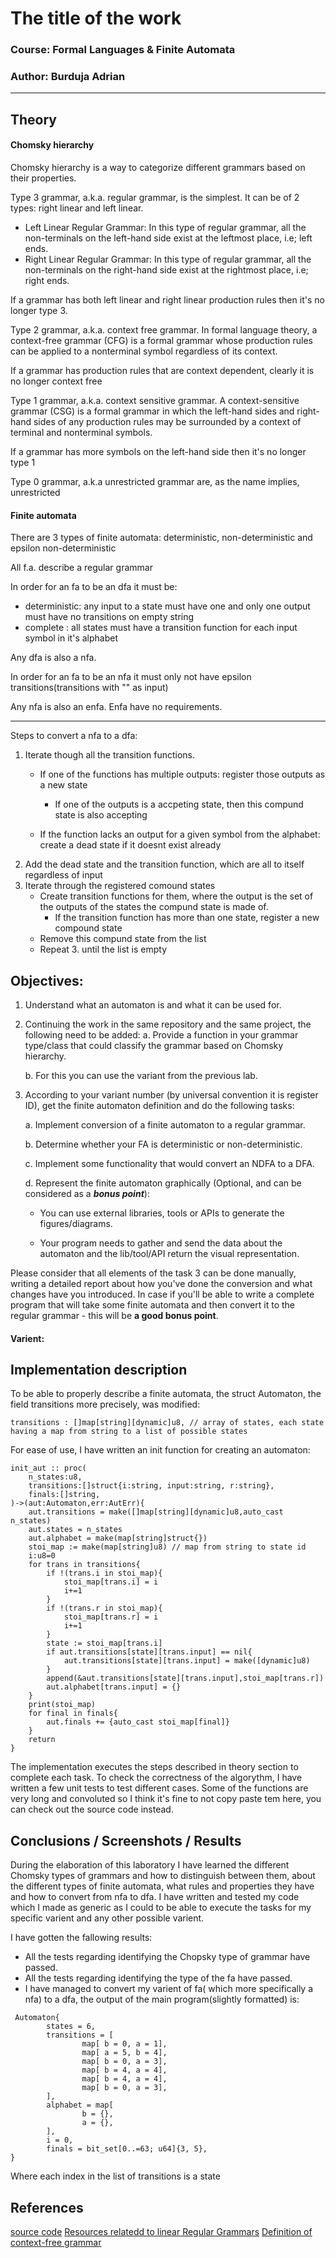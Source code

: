 # The title of the work

### Course: Formal Languages & Finite Automata
### Author: Burduja Adrian

----

## Theory


#### Chomsky hierarchy

Chomsky hierarchy is a way to categorize different grammars based on their properties.

Type 3 grammar, a.k.a. regular grammar, is the simplest. It can be of 2 types: right linear and 
left linear.
- Left Linear Regular Grammar: In this type of regular grammar, all the non-terminals on the left-hand side exist at the leftmost place, i.e; left ends.
- Right Linear Regular Grammar: In this type of regular grammar, all the non-terminals on the right-hand side exist at the rightmost place, i.e; right ends.

If a grammar has both left linear and right linear production rules then it's no longer type 3.

Type 2 grammar, a.k.a. context free grammar.
In formal language theory, a context-free grammar (CFG) is a formal grammar whose production 
rules can be applied to a nonterminal symbol regardless of its context.

If a grammar has production rules that are context dependent, clearly it is no longer context free

Type 1 grammar, a.k.a. context sensitive grammar.
A context-sensitive grammar (CSG) is a formal grammar in which the left-hand sides and right-hand sides of any production rules may be surrounded by a context of terminal and nonterminal symbols.

If a grammar has more symbols on the left-hand side then it's no longer type 1

Type 0 grammar, a.k.a unrestricted grammar are, as the name implies, unrestricted

#### Finite automata

There are 3 types of finite automata: deterministic, non-deterministic and epsilon non-deterministic

All f.a. describe a regular grammar

In order for an fa to be an dfa it must be: 
- deterministic: 
	any input to a state must have one and only one output
	must have no transitions on empty string
- complete : all states must have a transition function for each input symbol in it's alphabet

Any dfa is also a nfa.

In order for an fa to be an nfa it must only not have epsilon transitions(transitions with "" as input)

Any nfa is also an enfa.
Enfa have no requirements.

---

Steps to convert a nfa to a dfa:

1. Iterate though all the transition functions. 
	- If one of the functions has multiple outputs: register those outputs as a new state
		- If one of the outputs is a accpeting state, then this compund state is also accepting

	- If the function lacks an output for a given symbol from the alphabet: create a dead state if it doesnt exist already
2. Add the dead state and the transition function, which are all to itself regardless of input
3. Iterate through the registered comound states
	- Create transition functions for them, where the output is the set of the outputs of the states the compund state is made of. 
		- If the transition function has more than one state, register a new compound state
	- Remove this compund state from the list
	- Repeat 3. until the list is empty
## Objectives:

1. Understand what an automaton is and what it can be used for.

2. Continuing the work in the same repository and the same project, the following need to be added:
    a. Provide a function in your grammar type/class that could classify the grammar based on Chomsky hierarchy.

    b. For this you can use the variant from the previous lab.

3. According to your variant number (by universal convention it is register ID), get the finite automaton definition and do the following tasks:

    a. Implement conversion of a finite automaton to a regular grammar.

    b. Determine whether your FA is deterministic or non-deterministic.

    c. Implement some functionality that would convert an NDFA to a DFA.
    
    d. Represent the finite automaton graphically (Optional, and can be considered as a __*bonus point*__):
      
    - You can use external libraries, tools or APIs to generate the figures/diagrams.
        
    - Your program needs to gather and send the data about the automaton and the lib/tool/API return the visual representation.

Please consider that all elements of the task 3 can be done manually, writing a detailed report about how you've done the conversion and what changes have you introduced. In case if you'll be able to write a complete program that will take some finite automata and then convert it to the regular grammar - this will be **a good bonus point**.

#### Varient:



## Implementation description


To be able to properly describe a finite automata, the struct Automaton, the field transitions
more precisely, was modified:
```odin
transitions : []map[string][dynamic]u8, // array of states, each state having a map from string to a list of possible states
```

For ease of use, I have written an init function for creating an automaton:
```odin
init_aut :: proc(
	n_states:u8,
	transitions:[]struct{i:string, input:string, r:string},
	finals:[]string,
)->(aut:Automaton,err:AutErr){
	aut.transitions = make([]map[string][dynamic]u8,auto_cast n_states)
	aut.states = n_states
	aut.alphabet = make(map[string]struct{})
	stoi_map := make(map[string]u8) // map from string to state id
	i:u8=0
	for trans in transitions{
		if !(trans.i in stoi_map){
			stoi_map[trans.i] = i
			i+=1
		}
		if !(trans.r in stoi_map){
			stoi_map[trans.r] = i
			i+=1
		}
		state := stoi_map[trans.i]
		if aut.transitions[state][trans.input] == nil{
			aut.transitions[state][trans.input] = make([dynamic]u8)
		}
		append(&aut.transitions[state][trans.input],stoi_map[trans.r])
		aut.alphabet[trans.input] = {}
	}
	print(stoi_map)
	for final in finals{
		aut.finals += {auto_cast stoi_map[final]}
	}
	return
} 
```

The implementation executes the steps described in theory section to complete each task.
To check the correctness of the algorythm, I have written a few unit tests to test different 
cases. Some of the functions are very long and convoluted so I think it's fine to not copy paste tem here, you can check out the source code instead.


## Conclusions / Screenshots / Results

During the elaboration of this laboratory I have learned the different Chomsky types of grammars and how to distinguish between them, about the different types of finite automata, what rules and properties they have and how to convert from nfa to dfa. I have written and tested my code which I made as generic as I could to be able to execute the tasks for my specific varient and any other possible varient. 

I have gotten the fallowing results: 
- All the tests regarding identifying the Chopsky type of grammar have passed. 
- All the tests regarding identifying the type of the fa have passed.
- I have managed to convert my varient of fa( which more specifically a nfa) to a dfa, the output of the main program(slightly formatted) is:
```
 Automaton{
        states = 6,
        transitions = [
                map[ b = 0, a = 1],
                map[ a = 5, b = 4],
                map[ b = 0, a = 3],
                map[ b = 4, a = 4],
                map[ b = 4, a = 4],
                map[ b = 0, a = 3],
        ],
        alphabet = map[
                b = {},
                a = {},
        ],
        i = 0,
        finals = bit_set[0..=63; u64]{3, 5},
}
```
Where each index in the list of transitions is a state



## References
[source code](https://github.com/BurdujaAdrian/LFA_labs/tree/main/lab2)
[Resources relatedd to linear Regular Grammars](https://www.geeksforgeeks.org/right-and-left-linear-regular-grammars/)
[Definition of context-free grammar](https://en.wikipedia.org/wiki/Context-free_grammar)




